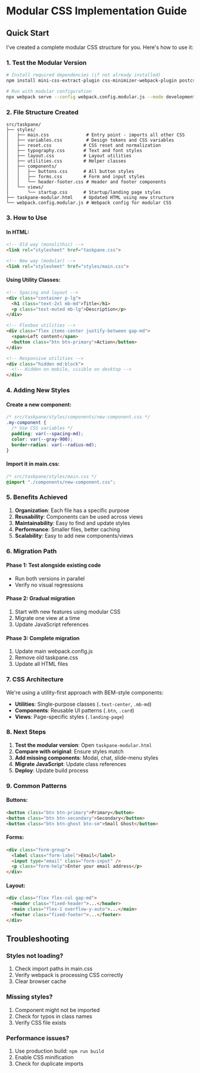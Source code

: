 # Modular CSS Implementation Guide

## Quick Start

I've created a complete modular CSS structure for you. Here's how to use it:

### 1. Test the Modular Version

```bash
# Install required dependencies (if not already installed)
npm install mini-css-extract-plugin css-minimizer-webpack-plugin postcss postcss-import postcss-nesting autoprefixer

# Run with modular configuration
npx webpack serve --config webpack.config.modular.js --mode development
```

### 2. File Structure Created

```
src/taskpane/
├── styles/
│   ├── main.css              # Entry point - imports all other CSS
│   ├── variables.css         # Design tokens and CSS variables
│   ├── reset.css            # CSS reset and normalization
│   ├── typography.css       # Text and font styles
│   ├── layout.css           # Layout utilities
│   ├── utilities.css        # Helper classes
│   ├── components/
│   │   ├── buttons.css      # All button styles
│   │   ├── forms.css        # Form and input styles
│   │   └── header-footer.css # Header and footer components
│   └── views/
│       └── startup.css      # Startup/landing page styles
├── taskpane-modular.html    # Updated HTML using new structure
└── webpack.config.modular.js # Webpack config for modular CSS
```

### 3. How to Use

#### In HTML:
```html
<!-- Old way (monolithic) -->
<link rel="stylesheet" href="taskpane.css">

<!-- New way (modular) -->
<link rel="stylesheet" href="styles/main.css">
```

#### Using Utility Classes:
```html
<!-- Spacing and layout -->
<div class="container p-lg">
  <h1 class="text-2xl mb-md">Title</h1>
  <p class="text-muted mb-lg">Description</p>
</div>

<!-- Flexbox utilities -->
<div class="flex items-center justify-between gap-md">
  <span>Left content</span>
  <button class="btn btn-primary">Action</button>
</div>

<!-- Responsive utilities -->
<div class="hidden md:block">
  <!-- Hidden on mobile, visible on desktop -->
</div>
```

### 4. Adding New Styles

#### Create a new component:
```css
/* src/taskpane/styles/components/new-component.css */
.my-component {
  /* Use CSS variables */
  padding: var(--spacing-md);
  color: var(--gray-900);
  border-radius: var(--radius-md);
}
```

#### Import it in main.css:
```css
/* src/taskpane/styles/main.css */
@import "./components/new-component.css";
```

### 5. Benefits Achieved

1. **Organization**: Each file has a specific purpose
2. **Reusability**: Components can be used across views
3. **Maintainability**: Easy to find and update styles
4. **Performance**: Smaller files, better caching
5. **Scalability**: Easy to add new components/views

### 6. Migration Path

#### Phase 1: Test alongside existing code
- Run both versions in parallel
- Verify no visual regressions

#### Phase 2: Gradual migration
1. Start with new features using modular CSS
2. Migrate one view at a time
3. Update JavaScript references

#### Phase 3: Complete migration
1. Update main webpack.config.js
2. Remove old taskpane.css
3. Update all HTML files

### 7. CSS Architecture

We're using a utility-first approach with BEM-style components:

- **Utilities**: Single-purpose classes (`.text-center`, `.mb-md`)
- **Components**: Reusable UI patterns (`.btn`, `.card`)
- **Views**: Page-specific styles (`.landing-page`)

### 8. Next Steps

1. **Test the modular version**: Open `taskpane-modular.html`
2. **Compare with original**: Ensure styles match
3. **Add missing components**: Modal, chat, slide-menu styles
4. **Migrate JavaScript**: Update class references
5. **Deploy**: Update build process

### 9. Common Patterns

#### Buttons:
```html
<button class="btn btn-primary">Primary</button>
<button class="btn btn-secondary">Secondary</button>
<button class="btn btn-ghost btn-sm">Small Ghost</button>
```

#### Forms:
```html
<div class="form-group">
  <label class="form-label">Email</label>
  <input type="email" class="form-input" />
  <p class="form-help">Enter your email address</p>
</div>
```

#### Layout:
```html
<div class="flex flex-col gap-md">
  <header class="fixed-header">...</header>
  <main class="flex-1 overflow-y-auto">...</main>
  <footer class="fixed-footer">...</footer>
</div>
```

## Troubleshooting

### Styles not loading?
1. Check import paths in main.css
2. Verify webpack is processing CSS correctly
3. Clear browser cache

### Missing styles?
1. Component might not be imported
2. Check for typos in class names
3. Verify CSS file exists

### Performance issues?
1. Use production build: `npm run build`
2. Enable CSS minification
3. Check for duplicate imports

